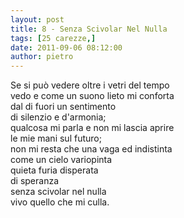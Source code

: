 ```yaml
---
layout: post
title: 8 - Senza Scivolar Nel Nulla
tags: [25 carezze,]
date: 2011-09-06 08:12:00
author: pietro
---
```

<div dir="ltr" style="text-align: left">Se si può vedere oltre i vetri del tempo<br/>vedo e come un suono lieto mi conforta<br/>dal di fuori un sentimento<br/>di silenzio e d'armonia;<br/>qualcosa mi parla e non mi lascia aprire<br/>le mie mani sul futuro;<br/>non mi resta che una vaga ed indistinta<br/>come un cielo variopinta<br/>quieta furia disperata<br/>di speranza<br/>senza scivolar nel nulla<br/>vivo quello che mi culla.<br/>
